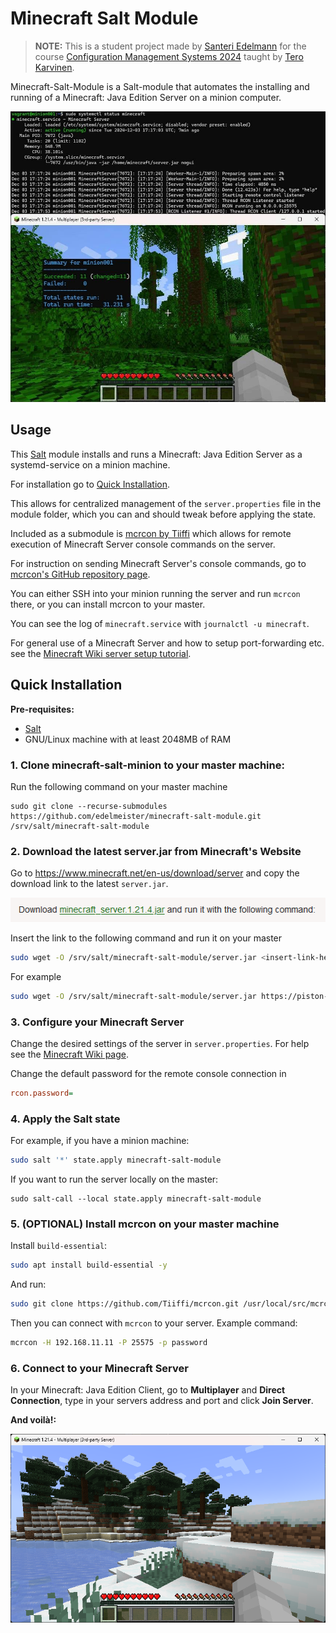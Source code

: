 # Minecraft Salt Module

> **NOTE:** This is a student project made by [Santeri Edelmann](https://github.com/edelmeister) for the course [Configuration Management Systems 2024](https://terokarvinen.com/palvelinten-hallinta/) taught by [Tero Karvinen](https://terokarvinen.com/).

Minecraft-Salt-Module is a Salt-module that automates the installing and running of a Minecraft: Java Edition Server on a minion computer.

![alt text](images/image-3.jpeg)

## Usage

This [Salt](https://docs.saltproject.io/salt/install-guide/en/latest/) module installs and runs a Minecraft: Java Edition Server as a systemd-service on a minion machine.

For installation go to [Quick Installation](#quick-installation).

This allows for centralized management of the ``server.properties`` file in the module folder, which you can and should tweak before applying the state.

Included as a submodule is [mcrcon by Tiiffi](https://github.com/Tiiffi/mcrcon) which allows for remote execution of Minecraft Server console commands on the server.

For instruction on sending Minecraft Server's console commands, go to [mcrcon's GitHub repository page](https://github.com/Tiiffi/mcrcon).

You can either SSH into your minion running the server and run ``mcrcon`` there, or you can install mcrcon to your master.

You can see the log of ``minecraft.service`` with ``journalctl -u minecraft``.

For general use of a Minecraft Server and how to setup port-forwarding etc. see the [Minecraft Wiki server setup tutorial](https://minecraft.wiki/w/Tutorial:Setting_up_a_server).

## Quick Installation

**Pre-requisites:** 
- [Salt](https://docs.saltproject.io/salt/install-guide/en/latest/)
- GNU/Linux machine with at least 2048MB of RAM

### 1. Clone minecraft-salt-minion to your master machine:

Run the following command on your master machine

```
sudo git clone --recurse-submodules https://github.com/edelmeister/minecraft-salt-module.git /srv/salt/minecraft-salt-module
```

### 2. Download the latest server.jar from Minecraft's Website

Go to https://www.minecraft.net/en-us/download/server and copy the download link to the latest ``server.jar``.

![alt text](images/image-1.png)

Insert the link to the following command and run it on your master

```bash
sudo wget -O /srv/salt/minecraft-salt-module/server.jar <insert-link-here>
```

For example

```bash
sudo wget -O /srv/salt/minecraft-salt-module/server.jar https://piston-data.mojang.com/v1/objects/4707d00eb834b446575d89a61a11b5d548d8c001/server.jar
```

### 3. Configure your Minecraft Server

Change the desired settings of the server in ``server.properties``. For help see the [Minecraft Wiki page](https://minecraft.wiki/w/Server.properties).

Change the default password for the remote console connection in

```ini
rcon.password=
```

### 4. Apply the Salt state

For example, if you have a minion machine:

```bash
sudo salt '*' state.apply minecraft-salt-module
```

If you want to run the server locally on the master:

```
sudo salt-call --local state.apply minecraft-salt-module
```

### 5. (OPTIONAL) Install mcrcon on your master machine

Install ``build-essential``:

```bash
sudo apt install build-essential -y
```

And run:

```bash
sudo git clone https://github.com/Tiiffi/mcrcon.git /usr/local/src/mcrcon && cd /usr/local/src/mcrcon && sudo make && sudo make install
```

Then you can connect with ``mcrcon`` to your server. Example command:

```bash
mcrcon -H 192.168.11.11 -P 25575 -p password
```

### 6. Connect to your Minecraft Server

In your Minecraft: Java Edition Client, go to __Multiplayer__ and __Direct Connection__, type in your servers address and port and click __Join Server__.

__And voilà!:__

![Minecraft](images/image-2.png)
